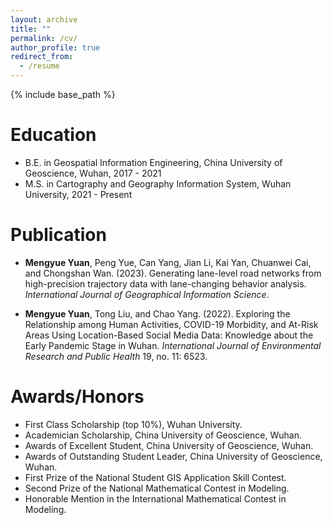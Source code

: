 ```yaml
---
layout: archive
title: ""
permalink: /cv/
author_profile: true
redirect_from:
  - /resume
---
```


{% include base_path %}

Education
======
* B.E. in Geospatial Information Engineering, China University of Geoscience, Wuhan, 2017 - 2021
* M.S. in  Cartography and Geography Information System, Wuhan University, 2021 - Present

Publication
======
* **Mengyue Yuan**, Peng Yue, Can Yang, Jian Li, Kai Yan, Chuanwei Cai, and Chongshan Wan. (2023). Generating lane-level road networks from high-precision trajectory data with lane-changing behavior analysis. *International Journal of Geographical Information Science*.

* **Mengyue Yuan**, Tong Liu, and Chao Yang. (2022). Exploring the Relationship among Human Activities, COVID-19 Morbidity, and At-Risk Areas Using Location-Based Social Media Data: Knowledge about the Early Pandemic Stage in Wuhan. *International Journal of Environmental Research and Public Health* 19, no. 11: 6523.

Awards/Honors
======
* First Class Scholarship (top 10%), Wuhan University.  
* Academician Scholarship, China University of Geoscience, Wuhan.
* Awards of Excellent Student, China University of Geoscience, Wuhan.
* Awards of Outstanding Student Leader, China University of Geoscience, Wuhan.
* First Prize of the National Student GIS Application Skill Contest.
* Second Prize of the National Mathematical Contest in Modeling.
* Honorable Mention in the International Mathematical Contest in Modeling.
